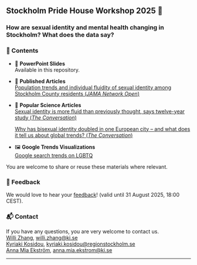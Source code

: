 ## Stockholm Pride House Workshop 2025 🌈  
### How are sexual identity and mental health changing in Stockholm? What does the data say?

### 📂 Contents

- 📄 **PowerPoint Slides**  
  Available in this repository.

- 📄 **Published Articles**  
  [Population trends and individual fluidity of sexual identity among Stockholm County residents (*JAMA Network Open*)](https://jamanetwork.com/journals/jamanetworkopen/fullarticle/2827231)

- 📄 **Popular Science Articles**  
  [Sexual identity is more fluid than previously thought, says twelve-year study (*The Conversation*)](https://theconversation.com/sexual-identity-is-more-fluid-than-previously-thought-says-twelve-year-study-243892)

  [Why has bisexual identity doubled in one European city – and what does it tell us about global trends? (*The Conversation*)](https://theconversation.com/why-has-bisexual-identity-doubled-in-one-european-city-and-what-does-it-tell-us-about-global-trends-248200)

- 🖼️ **Google Trends Visualizations**  
  [Google search trends on LGBTQ](https://github.com/willizhang/Google-Search-Trends-LGBTQ)

You are welcome to share or reuse these materials where relevant.

### 💬 Feedback

We would love to hear your [feedback](https://forms.cloud.microsoft/Pages/ResponsePage.aspx?id=8e73v0vPMk--PaHdoEPAXUltvxkr6kRIkP2G3YclcoRURVI3N09ITE1KQVYxV1ZZQVlEQjhBQ0NWWC4u)! (valid until 31 August 2025, 18:00 CEST).  

### 📬 Contact

If you have any questions, you are very welcome to contact us.  
[Willi Zhang](https://ki.se/en/people/willi-zhang), willi.zhang@ki.se  
[Kyriaki Kosidou](https://ki.se/en/people/kyriaki-kosidou), kyriaki.kosidou@regionstockholm.se  
[Anna Mia Ekström](https://ki.se/en/people/anna-mia-ekstrom), anna.mia.ekstrom@ki.se

---
